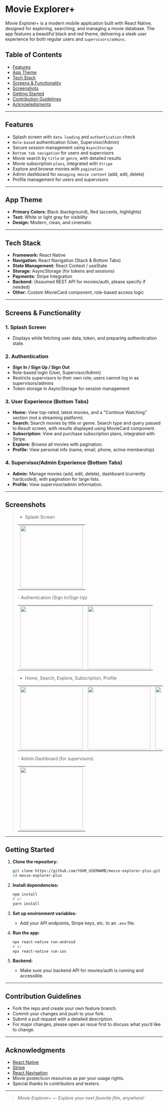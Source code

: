 # Movie Explorer+

Movie Explorer+ is a modern mobile application built with React Native, designed for exploring, searching, and managing a movie database. The app features a beautiful black and red theme, delivering a sleek user experience for both regular users and `supervisors/admins`.

## Table of Contents

- [Features](#features)
- [App Theme](#app-theme)
- [Tech Stack](#tech-stack)
- [Screens & Functionality](#screens--functionality)
- [Screenshots](#screenshots)
- [Getting Started](#getting-started)
- [Contribution Guidelines](#contribution-guidelines)
- [Acknowledgments](#acknowledgments)

---

## Features

- Splash screen with `data loading` and `authentication` check
- `Role-based` authentication (User, Supervisor/Admin)
- Secure session management using `AsyncStorage`
- `Bottom tab navigation` for users and supervisors
- Movie search by `title` or `genre`, with detailed results
- Movie subscription `plans`, integrated with `Stripe`
- Explore and browse movies with `pagination`
- Admin dashboard for `managing movie content` (add, edit, delete)
- Profile management for users and supervisors

---

## App Theme

- **Primary Colors:** Black (background), Red (accents, highlights)
- **Text:** White or light gray for visibility
- **Design:** Modern, clean, and cinematic

---

## Tech Stack

- **Framework:** React Native
- **Navigation:** React Navigation (Stack & Bottom Tabs)
- **State Management:** React Context / useState
- **Storage:** AsyncStorage (for tokens and sessions)
- **Payments:** Stripe Integration
- **Backend:** (Assumed REST API for movies/auth, please specify if needed)
- **Other:** Custom MovieCard component, role-based access logic

---

## Screens & Functionality

### 1. Splash Screen

- Displays while fetching user data, token, and preparing authentication state.

### 2. Authentication

- **Sign In / Sign Up / Sign Out**
- Role-based login (User, Supervisor/Admin)
- Restricts supervisors to their own role; users cannot log in as supervisors/admins
- Token storage in AsyncStorage for session management

### 3. User Experience (Bottom Tabs)

- **Home:** View top-rated, latest movies, and a "Continue Watching" section (not a streaming platform).
- **Search:** Search movies by title or genre. Search type and query passed to Result screen, with results displayed using MovieCard component.
- **Subscription:** View and purchase subscription plans, integrated with Stripe.
- **Explore:** Browse all movies with pagination.
- **Profile:** View personal info (name, email, phone, active membership).

### 4. Supervisor/Admin Experience (Bottom Tabs)

- **Admin:** Manage movies (add, edit, delete), dashboard (currently hardcoded), with pagination for large lists.
- **Profile:** View supervisor/admin information.

---

## Screenshots

>
> - Splash Screen
> <table>
> <tr>
>    <td><img src="screenshots/splash.jpg" width=200></td>
> </tr>
> </table>
> - Authentication (Sign In/Sign Up)
> <table>
> <tr>
>    <td><img src="screenshots/login.jpg" width=200></td>
>    <td><img src="screenshots/signup.jpg" width=200></td>
> </tr>
> </table>

> - Home, Search, Explore, Subscription, Profile
> <table>
> <tr>
>    <td><img src="screenshots/landing.jpg" width=200></td>
>    <td><img src="screenshots/search.jpg" width=200></td>
>    <td><img src="screenshots/subscription.jpg" width=200></td>
>    <td><img src="screenshots/explore.jpg" width=200></td>
>    <td><img src="screenshots/profile.jpg" width=200></td>
> </tr>
> </table>
> - Admin Dashboard (for supervisors)
> <table>
> <tr>
>    <td><img src="screenshots/supervisor.jpg" width=200></td>
> </table>

---

## Getting Started

1. **Clone the repository:**

   ```bash
   git clone https://github.com/YOUR_USERNAME/movie-explorer-plus.git
   cd movie-explorer-plus
   ```

2. **Install dependencies:**

   ```bash
   npm install
   # or
   yarn install
   ```

3. **Set up environment variables:**

   - Add your API endpoints, Stripe keys, etc. to an `.env` file.

4. **Run the app:**

   ```bash
   npx react-native run-android
   # or
   npx react-native run-ios
   ```

5. **Backend:**
   - Make sure your backend API for movies/auth is running and accessible.

---

## Contribution Guidelines

- Fork the repo and create your own feature branch.
- Commit your changes and push to your fork.
- Submit a pull request with a detailed description.
- For major changes, please open an issue first to discuss what you’d like to change.

---

## Acknowledgments

- [React Native](https://reactnative.dev/)
- [Stripe](https://stripe.com/)
- [React Navigation](https://reactnavigation.org/)
- Movie poster/icon resources as per your usage rights.
- Special thanks to contributors and testers.

---

> _Movie Explorer+ — Explore your next favorite film, anywhere!_
